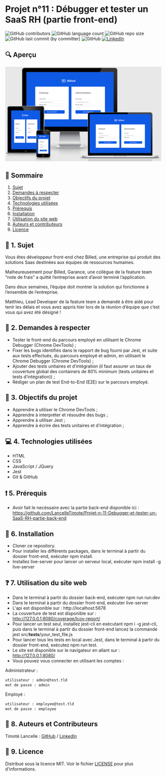 # Projet n°11 : Débugger et tester un SaaS RH (partie front-end)

![GitHub contributors](https://img.shields.io/github/contributors/LancelleTimote/Projet-n-11-Debugger-et-tester-un-SaaS-RH-partie-front-end?color=green&style=for-the-badge)
![GitHub language count](https://img.shields.io/github/languages/count/LancelleTimote/Projet-n-11-Debugger-et-tester-un-SaaS-RH-partie-front-end?style=for-the-badge)
![GitHub repo size](https://img.shields.io/github/repo-size/LancelleTimote/Projet-n-11-Debugger-et-tester-un-SaaS-RH-partie-front-end?style=for-the-badge)
![GitHub last commit (by committer)](https://img.shields.io/github/last-commit/LancelleTimote/Projet-n-11-Debugger-et-tester-un-SaaS-RH-partie-front-end?style=for-the-badge)
![GitHub](https://img.shields.io/github/license/LancelleTimote/Projet-n-11-Debugger-et-tester-un-SaaS-RH-partie-front-end?style=for-the-badge)
[![LinkedIn](https://img.shields.io/badge/LinkedIn-0077B5?style=for-the-badge&logo=linkedin&logoColor=white)](https://www.linkedin.com/in/timote-lancelle-devweb/)

## :mag: Aperçu

![Aperçu du site web](visuel_projet/visuel_projet.png)

## :bookmark_tabs: Sommaire
<ol>
    <li><a href="#sujet">Sujet</a></li>
    <li><a href="#demandes_respecter">Demandes à respecter</a></li>
    <li><a href="#objectifs_projet">Objectifs du projet</a></li>
    <li><a href="#technologies_utilisees">Technologies utilisées</a></li>
    <li><a href="#prerequis">Prérequis</a></li>
    <li><a href="#installation">Installation</a></li>
    <li><a href="#utilisation_siteweb">Utilisation du site web</a></li>
    <li><a href="#auteurs_contributeurs">Auteurs et contributeurs</a></li>
    <li><a href="#licence">Licence</a></li>
</ol>

## :page_facing_up: 1. Sujet <a name = "sujet"></a>

Vous êtes développeur front-end chez Billed, une entreprise qui produit des solutions Saas destinées aux équipes de ressources humaines.

Malheureusement pour Billed, Garance, une collègue de la feature team “note de frais” a quitté l’entreprise avant d’avoir terminé l’application.

Dans deux semaines, l’équipe doit montrer la solution qui fonctionne à l’ensemble de l’entreprise.

Matthieu, Lead Developer de la feature team a demandé à être aidé pour tenir les délais et vous avez appris hier lors de la réunion d’équipe que c’est vous qui avez été désigné !

## :memo: 2. Demandes à respecter <a name = "demandes_respecter"></a>

* Tester le front-end du parcours employé en utilisant le Chrome Debugger (Chrome DevTools) ;
* Fixer les bugs identifiés dans le rapport de bug fourni par Jest, et suite aux tests effectués, du parcours employé et admin, en utilisant le Chrome Debugger (Chrome DevTools) ;
* Ajouter des tests unitaires et d’intégration (il faut assurer un taux de couverture global des containers de 80% minimum (tests unitaires et tests d’intégration)) ;
* Rédiger un plan de test End-to-End (E2E) sur le parcours employé.

## :checkered_flag: 3. Objectifs du projet <a name = "objectifs_projet"></a>

* Apprendre à utiliser le Chrome DevTools ;
* Apprendre à interpréter et résoudre des bugs ;
* Apprendre à utiliser Jest ;
* Apprendre à écrire des tests unitaires et d’intégration ;

## :computer: 4. Technologies utilisées <a name = "technologies_utilisees"></a>

* HTML
* CSS
* JavaScript / JQuery
* Jest
* Git & GitHub

## :exclamation: 5. Prérequis <a name = "prerequis"></a>

* Avoir fait le necéssaire avec la partie back-end disponible ici : https://github.com/LancelleTimote/Projet-n-11-Debugger-et-tester-un-SaaS-RH-partie-back-end

## :wrench: 6. Installation <a name = "installation"></a>

* Cloner ce repository.
* Pour installer les différents packages, dans le terminal à partir du dossier front-end, exécuter npm install.
* Installez live-server pour lancer un serveur local, exécuter npm install -g live-server

## :question: 7. Utilisation du site web <a name = "utilisation_siteweb"></a>

* Dans le terminal à partir du dossier back-end, exécuter npm run run:dev
* Dans le terminal à partir du dossier front-end, exécuter live-server
* L'api est disponible sur : http://localhost:5678
* La couverture de test est disponible sur : http://127.0.0.1:8080/coverage/lcov-report/
* Pour lancer un test seul, installez jest-cli en exécutant npm i -g jest-cli, puis dans le terminal à partir du dossier front-end lancez la commande jest src/__tests__/your_test_file.js
* Pour lancer tous les tests en local avec Jest, dans le terminal à partir du dossier front-end, exécutez npm run test.
* Le site est disponible sur le navigateur en allant sur : http://127.0.0.1:8080/
* Vous pouvez vous connecter en utilisant les comptes :

Administrateur :
```
utilisateur : admin@test.tld
mot de passe : admin
```
Employé :
```
utilisateur : employee@test.tld
mot de passe : employee
```

## :beers: 8. Auteurs et Contributeurs <a name = "auteurs_contributeurs"></a>

Timoté Lancelle : [GitHub](https://github.com/LancelleTimote) / [LinkedIn](https://www.linkedin.com/in/timote-lancelle-devweb/)

## :page_with_curl: 9. Licence <a name = "licence"></a>

Distribué sous la licence MIT. Voir le fichier [LICENSE](LICENSE) pour plus d'informations.